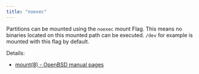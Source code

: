 ```yaml
---
title: "noexec"
---
```


Partitions can be mounted using the `noexec` mount Flag. This means no
binaries located on this mounted path can be executed. `/dev` for example is
mounted with this flag by default.

Details:

* [mount(8) - OpenBSD manual pages](https://man.openbsd.org/mount.8#noexec)
